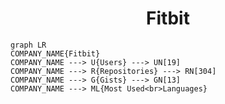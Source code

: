 <h1 align="center">Fitbit</h1>

```mermaid
graph LR
COMPANY_NAME{Fitbit}
COMPANY_NAME ---> U{Users} ---> UN[19]
COMPANY_NAME ---> R{Repositories} ---> RN[304]
COMPANY_NAME ---> G{Gists} ---> GN[13]
COMPANY_NAME ---> ML{Most Used<br>Languages}
```
